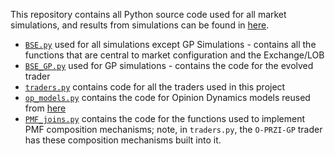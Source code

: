 This repository contains all Python source code used for all market simulations, and results from simulations can be found in [here](/AllResults/analysis/).

- [`BSE.py`](BSE.py) used for all simulations except GP Simulations - contains all the functions that are central to market configuration and the Exchange/LOB 
- [`BSE_GP.py`](BSE_GP.py) used for GP simulations - contains the code for the evolved trader 
- [`traders.py`](traders.py) contains code for all the traders used in this project 
- [`op_models.py`](op_models.py) contains the code for Opinion Dynamics models reused from [here](https://github.com/ken-neth/opinion_dynamics_BSE)
- [`PMF_joins.py`](PMF_joins.py) contains the code for the functions used to implement PMF composition mechanisms; note, in `traders.py`, the `O-PRZI-GP` trader has these composition mechanisms built into it.
